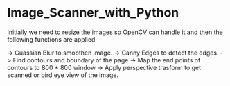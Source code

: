 # Image_Scanner_with_Python

Initially we need to resize the images so OpenCV can handle it and then the following functions are applied

-> Guassian Blur to smoothen image.
-> Canny Edges to detect the edges.
-> Find contours and boundary of the page
-> Map the end points of contours to 800 * 800 window
-> Apply perspective trasform to get scanned or bird eye view of the image.
